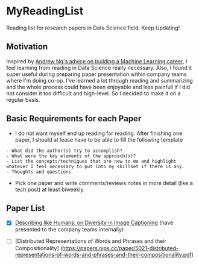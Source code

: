 # MyReadingList
Reading list for research papers in Data Science field. Keep Updating!

## Motivation

Inspired by [Andrew Ng's advice on building a Machine Learning career](https://blog.usejournal.com/advice-on-building-a-machine-learning-career-and-reading-research-papers-by-prof-andrew-ng-f90ac99a0182), I feel learning from reading in Data Science really necessary. Also, I found it super useful during preparing paper presentation within company teams where I'm doing co-op. I've learned a lot through reading and summarizing and the whole process could have been enjoyable and less painfull if I did not consider it too difficult and high-level. So I decided to make it on a regular basis. 


## Basic Requirements for each Paper

 * I do not want myself end up reading for reading. After finishing one paper, I should at lease have to be able to fill the following template 

```
- What did the author(s) try to accomplish?
- What were the key elements of the approach(s)?
- List the concepts/techniques that are new to me and highlight whatever I feel necessary to put into my skillset if there is any.
- Thoughts and questions
```

 * Pick one paper and write comments/reviews notes in more detail (like a tech post) at least biweekly

## Paper List

- [x] [Describing like Humans: on Diversity in Image Captioning](http://visal.cs.cityu.edu.hk/static/pubs/conf/cvpr19-diversecap.pdf) (have presented to the company teams internally)
- [ ] [Distributed Representations of Words and Phrases and their Compositionality] (https://papers.nips.cc/paper/5021-distributed-representations-of-words-and-phrases-and-their-compositionality.pdf)




